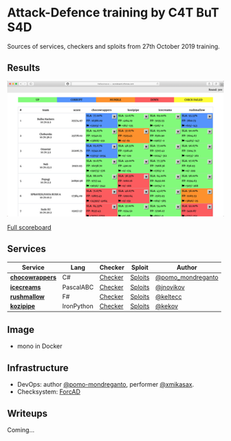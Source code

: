 # Attack-Defence training by C4T BuT S4D

Sources of services, checkers and sploits from 27th October 2019 training.


## Results

![Top](scoreboard/top.png)

[Full scoreboard](scoreboard/full.png)


## Services

| Service | Lang | Checker | Sploit | Author |
|--------|------|-------|---------|-------|
| **[chocowrappers](services/chocowrappers/)** | C# | [Checker](checkers/chocowrappers/) | [Sploits](sploits/chocowrappers/) | [@pomo_mondreganto](https://github.com/pomo-mondreganto) |
| **[icecreams](services/icecreams/)** | PascalABC | [Checker](checkers/icecreams/) | [Sploits](sploits/icecreams/) | [@jnovikov](https://github.com/jnovikov) |
| **[rushmallow](services/rushmallow/)** | F# | [Checker](checkers/rushmallow/) | [Sploits](sploits/rushmallow/) | [@keltecc](https://github.com/keltecc) |
| **[kozipipe](services/kozipipe/)** | IronPython | [Checker](checkers/kozipipe/) | [Sploits](sploits/kozipipe/) | [@kekov](https://github.com/xmikasax) |


## Image

- mono in Docker


## Infrastructure

- DevOps: author [@pomo-mondreganto](https://github.com/pomo-mondreganto), performer [@xmikasax](https://github.com/xmikasax).
- Checksystem: [ForcAD](https://github.com/pomo-mondreganto/ForcAD)


## Writeups

Coming...
